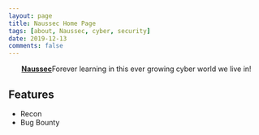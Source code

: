 ```yaml
---
layout: page
title: Naussec Home Page
tags: [about, Naussec, cyber, security]
date: 2019-12-13
comments: false
---
```

    
<center><a href="http://naussec.github.io/Website"><b>Naussec</b></a>Forever learning in this ever growing cyber world we live in!</center>

## Features
* Recon
* Bug Bounty

